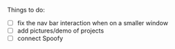 Things to do:
- [ ] fix the nav bar interaction when on a smaller window
- [ ] add pictures/demo of projects
- [ ] connect Spoofy
